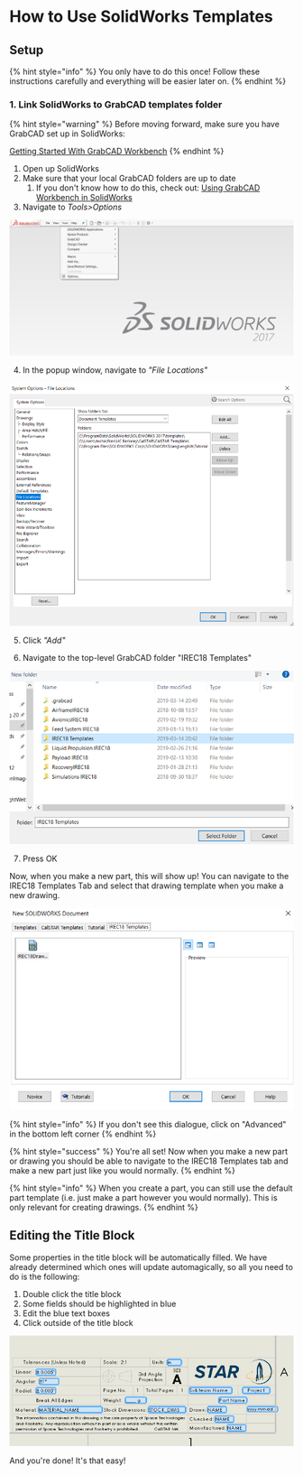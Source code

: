 # How to Use SolidWorks Templates

## Setup

{% hint style="info" %}
You only have to do this once! Follow these instructions carefully and everything will be easier later on.
{% endhint %}

### 1. Link SolidWorks to GrabCAD templates folder

{% hint style="warning" %}
Before moving forward, make sure you have GrabCAD set up in SolidWorks: 

[Getting Started With GrabCAD Workbench](../software/getting-started-with-grabcad.md)
{% endhint %}

1. Open up SolidWorks
2. Make sure that your local GrabCAD folders are up to date
   1. If you don't know how to do this, check out: [Using GrabCAD Workbench in SolidWorks](../software/using-grabcad-workbench-in-solidworks.md)
3. Navigate to _Tools&gt;Options_

![](../../.gitbook/assets/toolsoptions.PNG)

4. In the popup window, navigate to _"File Locations"_

![](../../.gitbook/assets/filelocations.PNG)

5. Click _"Add"_

6. Navigate to the top-level GrabCAD folder "IREC18 Templates"

![](../../.gitbook/assets/irectemplates.PNG)

7. Press OK

Now, when you make a new part, this will show up! You can navigate to the IREC18 Templates Tab and select that drawing template when you make a new drawing.

![](../../.gitbook/assets/newdocdialogue.PNG)

{% hint style="info" %}
If you don't see this dialogue, click on "Advanced" in the bottom left corner
{% endhint %}

{% hint style="success" %}
You're all set! Now when you make a new part or drawing you should be able to navigate to the IREC18 Templates tab and make a new part just like you would normally.
{% endhint %}

{% hint style="info" %}
When you create a part, you can still use the default part template \(i.e. just make a part however you would normally\). This is only relevant for creating drawings.
{% endhint %}

## Editing the Title Block

Some properties in the title block will be automatically filled. We have already determined which ones will update automagically, so all you need to do is the following:

1. Double click the title block
2. Some fields should be highlighted in blue
3. Edit the blue text boxes
4. Click outside of the title block

![](../../.gitbook/assets/blueboxes.PNG)

And you're done! It's that easy!

